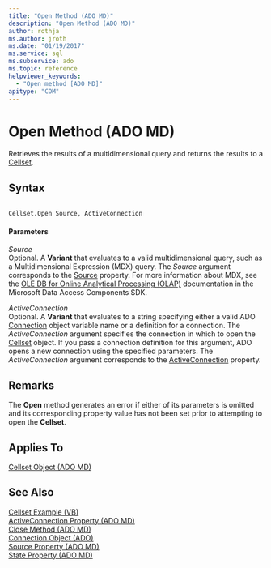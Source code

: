 ```yaml
---
title: "Open Method (ADO MD)"
description: "Open Method (ADO MD)"
author: rothja
ms.author: jroth
ms.date: "01/19/2017"
ms.service: sql
ms.subservice: ado
ms.topic: reference
helpviewer_keywords:
  - "Open method [ADO MD]"
apitype: "COM"
---
```

# Open Method (ADO MD)
Retrieves the results of a multidimensional query and returns the results to a [Cellset](./cellset-object-ado-md.md).  
  
## Syntax  
  
```  
  
Cellset.Open Source, ActiveConnection  
```  
  
#### Parameters  
 *Source*  
 Optional. A **Variant** that evaluates to a valid multidimensional query, such as a Multidimensional Expression (MDX) query. The *Source* argument corresponds to the [Source](./source-property-ado-md.md) property. For more information about MDX, see the [OLE DB for Online Analytical Processing (OLAP)](/previous-versions/windows/desktop/ms717005(v=vs.85)) documentation in the Microsoft Data Access Components SDK.  
  
 *ActiveConnection*  
 Optional. A **Variant** that evaluates to a string specifying either a valid ADO [Connection](../ado-api/connection-object-ado.md) object variable name or a definition for a connection. The *ActiveConnection* argument specifies the connection in which to open the [Cellset](./cellset-object-ado-md.md) object. If you pass a connection definition for this argument, ADO opens a new connection using the specified parameters. The *ActiveConnection* argument corresponds to the [ActiveConnection](./activeconnection-property-ado-md.md) property.  
  
## Remarks  
 The **Open** method generates an error if either of its parameters is omitted and its corresponding property value has not been set prior to attempting to open the **Cellset**.  
  
## Applies To  
 [Cellset Object (ADO MD)](./cellset-object-ado-md.md)  
  
## See Also  
 [Cellset Example (VB)](./cellset-example-vb.md)   
 [ActiveConnection Property (ADO MD)](./activeconnection-property-ado-md.md)   
 [Close Method (ADO MD)](./close-method-ado-md.md)   
 [Connection Object (ADO)](../ado-api/connection-object-ado.md)   
 [Source Property (ADO MD)](./source-property-ado-md.md)   
 [State Property (ADO MD)](./state-property-ado-md.md)